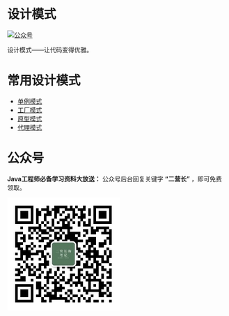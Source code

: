 # 设计模式

  <a href="#公众号"><img src="https://img.shields.io/badge/%E5%85%AC%E4%BC%97%E5%8F%B7-%E4%BA%8C%E8%90%A5%E9%95%BF%E7%9A%84%E7%AC%94%E8%AE%B0-brightgreen" alt="公众号"></a>

设计模式——让代码变得优雅。

# 常用设计模式

* [单例模式](docs/Java面试必备：手写单例模式.md)
* [工厂模式](docs/工厂模式超详解（代码示例）.md)
* [原型模式](docs/设计模式之原型模式.md)
* [代理模式](docs/设计模式之代理模式.md)

# 公众号

**Java工程师必备学习资料大放送：** 公众号后台回复关键字 **“二营长”** ，即可免费领取。

![我的公众号](docs/images/112-08.jpg)
